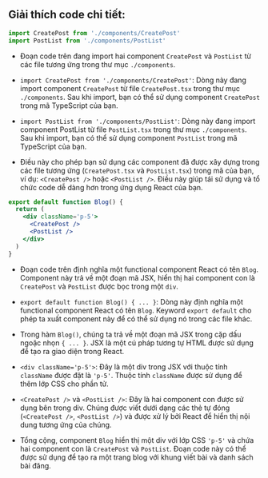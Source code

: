 ## Giải thích code chi tiết:

```jsx
import CreatePost from './components/CreatePost'
import PostList from './components/PostList'
```

- Đoạn code trên đang import hai component `CreatePost` và `PostList` từ các file tương ứng trong thư mục `./components`.

- `import CreatePost from './components/CreatePost'`: Dòng này đang import component `CreatePost` từ file `CreatePost.tsx` trong thư mục `./components`. Sau khi import, bạn có thể sử dụng component `CreatePost` trong mã TypeScript của bạn.

- `import PostList from './components/PostList'`: Dòng này đang import component PostList từ file `PostList.tsx` trong thư mục `./components`. Sau khi import, bạn có thể sử dụng component `PostList` trong mã TypeScript của bạn.

- Điều này cho phép bạn sử dụng các component đã được xây dựng trong các file tương ứng (`CreatePost.tsx` và `PostList.tsx`) trong mã của bạn, ví dụ: `<CreatePost />` hoặc `<PostList />`. Điều này giúp tái sử dụng và tổ chức code dễ dàng hơn trong ứng dụng React của bạn.

```jsx
export default function Blog() {
  return (
    <div className='p-5'>
      <CreatePost />
      <PostList />
    </div>
  )
}
```

- Đoạn code trên định nghĩa một functional component React có tên `Blog`. Component này trả về một đoạn mã JSX, hiển thị hai component con là `CreatePost` và `PostList` được bọc trong một `div`.

- `export default function Blog() { ... }`: Dòng này định nghĩa một functional component React có tên `Blog`. Keyword `export default` cho phép ta xuất component này để có thể sử dụng nó trong các file khác.

- Trong hàm `Blog()`, chúng ta trả về một đoạn mã JSX trong cặp dấu ngoặc nhọn `{ ... }`. JSX là một cú pháp tương tự HTML được sử dụng để tạo ra giao diện trong React.

- `<div className='p-5'>`: Đây là một div trong JSX với thuộc tính `className` được đặt là `'p-5'`. Thuộc tính `className` được sử dụng để thêm lớp CSS cho phần tử.

- `<CreatePost />` và `<PostList />`: Đây là hai component con được sử dụng bên trong div. Chúng được viết dưới dạng các thẻ tự đóng (`<CreatePost />`, `<PostList />`) và được xử lý bởi React để hiển thị nội dung tương ứng của chúng.

- Tổng cộng, component `Blog` hiển thị một div với lớp CSS `'p-5'` và chứa hai component con là `CreatePost` và `PostList`. Đoạn code này có thể được sử dụng để tạo ra một trang blog với khung viết bài và danh sách bài đăng.
